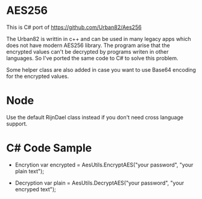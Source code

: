 # AES256

This is C# port of https://github.com/Urban82/Aes256

The Urban82 is writtin in c++ and can be used in many legacy apps which does not have modern AES256 library. The program arise that the encrypted values can't be decrypted by programs writen in other languages. So I've ported the same code to C# to solve this problem.

Some helper class are also added in case you want to use Base64 encoding for the encrypted values.

# Node
Use the default RijnDael class instead if you don't need cross language support.


# C# Code Sample

* Encrytion
var encrypted = AesUtils.EncryptAES("your password", "your plain text");

* Decryption
var plain = AesUtils.DecryptAES("your password", "your encryped text");

